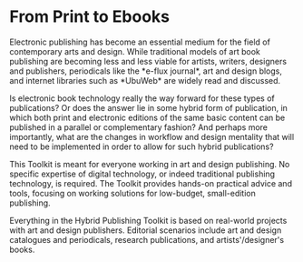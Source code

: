 # From Print to Ebooks
<!--: a Hybrid Publishing Toolkit for the Arts-->

<div id="description">
Electronic publishing has become an essential medium for the field of contemporary arts and design. While traditional models of art book publishing are becoming less and less viable for artists, writers, designers and publishers, periodicals like the *e-flux journal*, art and design blogs, and internet libraries such as *UbuWeb* are widely read and discussed. 

Is electronic book technology really the way forward for these types of publications? Or does the answer lie in some hybrid form of publication, in which both print and electronic editions of the same basic content can be published in a parallel or complementary fashion?  And perhaps more importantly, what are the changes in workflow and design mentality that will need to be implemented in order to allow for such hybrid publications? 

This Toolkit is meant for everyone working in art and design publishing. No specific expertise of digital technology, or indeed traditional publishing technology, is required. The Toolkit provides hands-on practical advice and tools, focusing on working solutions for low-budget, small-edition publishing. 

Everything in the Hybrid Publishing Toolkit is based on real-world projects with art and design publishers. Editorial scenarios include art and design catalogues and periodicals, research publications, and artists'/designer's books. 
</div>
